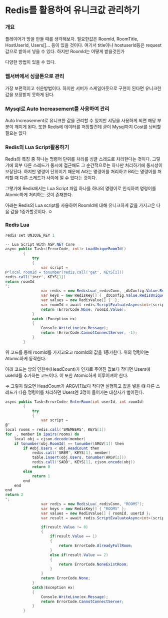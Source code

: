 # Redis를 활용하여 유니크값 관리하기

### 개요

플레이어가 방을 만들 때를 생각해보자. 필요한값은 RoomId, RoomTitle, HostUserId, Users[]… 등이 있을 것이다. 여기서 title이나 hostuserId등은 request값으로 받아서 넣을 수 있다. 하지만 RoomId는 어떻게 받을것인가 

다양한 방법이 있을 수 있다. 

### 웹서버에서 싱글톤으로 관리

가장 보편적이고 쉬운방법이다. 하지만 서버가 스케일아웃으로 구현이 된다면 유니크한 값을 보장받지 못하게 된다. 

### Mysql로 Auto Increasement를 사용하여 관리

Auto Increasement로 유니크한 값을 관리할 수 있지만 샤딩을 사용하게 되면 해당 부분이 깨지게 된다. 또한 Redis에 데이터를 저장할건데 굳이 Mysql까지 Cost를 낭비할 필요는 없다 

### Redis의 Lua Script활용하기

Redis의 특징 중 하나는 명령어 단위를 처리를 싱글 스레드로 처리한다는 것이다. 그렇기에 외부 다른 스레드가 동시에 접근해도  그 순간적으로는 하나만 처리하기에 동시성이 보장된다. 하지만 명령어 단위이기 때문에 A라는 명령어를 처리하고 B라는 명령어를 처리할 때 다른 스레드가 사이에 낄 수 있다는 것이다. 

그렇기에 Redis에서는 Lua Script 파일 하나를 하나의 명령어로 인식하여 명령어를 Atomic하게 처리하는 것이 존재한다. 

아래는 Redis의 Lua script를 사용하여 RoomId에 대해 유니크하게 값을 가지고온 다음 값을 1증가할것이다. ㅇ

### Redis Lua

```csharp
redis set UNIQUE_KEY 1

-- Lua Script With ASP.NET Core
async public Task<(ErrorCode, int)> LoadUniqueRoomId()
        {
            try
            {
                var script =
@"local roomId = tonumber(redis.call('get', KEYS[1])) 
redis.call('incr', KEYS[1])
return roomId
";
                var redis = new RedisLua(_redisConn, _dbConfig.Value.RedisUniqueRoomKey);
                var keys = new RedisKey[] { _dbConfig.Value.RedisUniqueRoomKey };
                var values = new RedisValue[] {  };
                var roomId = await redis.ScriptEvaluateAsync<int>(script, keys, values);
                return (ErrorCode.None, roomId.Value);
            }
            catch (Exception ex)
            {
                Console.WriteLine(ex.Message);
                return (ErrorCode.CannotConnectServer, -1);
            }
        }
```

위 코드를 통해 roomId를 가지고오고 roomId의 값을 1증가한다. 위의 명령어는 Atomic하게 동작한다. 

아래 코드는 방의 인원수(HeadCount)가 인자로 주어진 값보다 작다면 Users에 userId를 추가하는 코드이다. 이 또한 Atomic하게 이루어져야 한다. 

⇒ 그렇지 않으면 HeadCount가 ARGV[1]보다 작다면 실행하고 값을 넣을 떄 다른 스레드가 다음 명령어를 처리하면 Users엔 3명이 들어가는 대참사가 벌어진다. 

```csharp
async public Task<ErrorCode> EnterRoom(int userId, int roomId)
        {
            try
            {
                var script =
@"
local rooms = redis.call('SMEMBERS', KEYS[1])
for _, member in ipairs(rooms) do 
    local obj = cjson.decode(member)
    if tonumber(obj.RoomId) == tonumber(ARGV[1]) then 
        if #obj.Users < obj.HeadCount then
            redis.call('SREM', KEYS[1], member)
            table.insert(obj.Users, tonumber(ARGV[2]))     
            redis.call('SADD', KEYS[1], cjson.encode(obj))
            return 0
        else
            return 1
        end
    end
end 
return 2
";
                var redis = new RedisLua(_redisConn, "ROOMS");
                var keys = new RedisKey[] { "ROOMS" };
                var values = new RedisValue[] { roomId, userId };
                var result = await redis.ScriptEvaluateAsync<int>(script, keys, values);

                if(result.Value != 0)
                {
                    if(result.Value == 1)
                    {
                        return ErrorCode.AlreadyFullRoom;
                    }
                    else if(result.Value == 2)
                    {
                        return ErrorCode.NoneExistRoom;
                    }
                }
                return ErrorCode.None;
            }
            catch(Exception ex)
            {
                Console.WriteLine(ex.Message);
                return ErrorCode.CannotConnectServer;
            }
        }
```